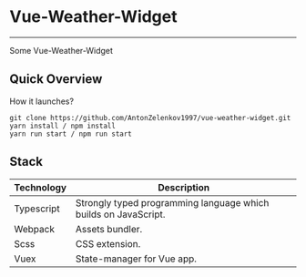 # Vue-Weather-Widget

---

Some Vue-Weather-Widget 

## Quick Overview

How it launches?

``` console
git clone https://github.com/AntonZelenkov1997/vue-weather-widget.git
yarn install / npm install
yarn run start / npm run start
```

## Stack

| Technology | Description |
| ------ | ----------- |
| Typescript   | Strongly typed programming language which builds on JavaScript. |
| Webpack | Assets bundler. |
| Scss    | CSS extension. |
| Vuex    | State-manager for Vue app. |

